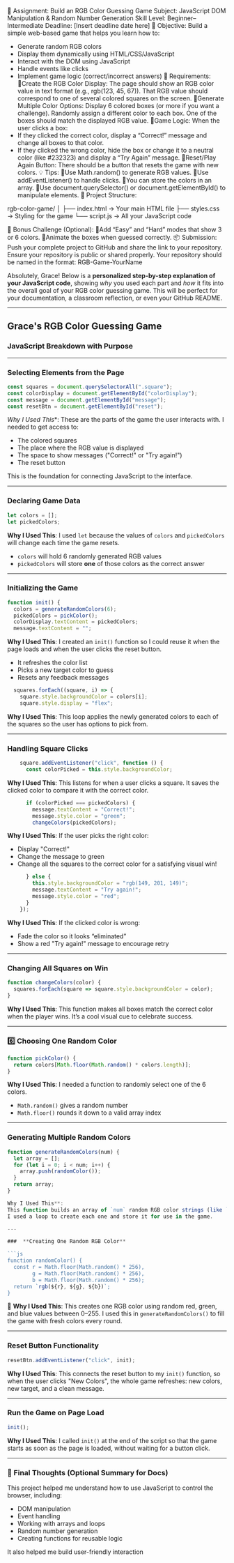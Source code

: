 🎯 Assignment: Build an RGB Color Guessing Game
Subject: JavaScript DOM Manipulation & Random Number Generation
Skill Level: Beginner–Intermediate
Deadline: [Insert deadline date here]
📝 Objective:
Build a simple web-based game that helps you learn how to:
- Generate random RGB colors
- Display them dynamically using HTML/CSS/JavaScript
- Interact with the DOM using JavaScript
- Handle events like clicks
- Implement game logic (correct/incorrect answers)
🔨 Requirements:
Create the RGB Color Display:
The page should show an RGB color value in text format (e.g., rgb(123, 45, 67)). That RGB value should correspond to one of several colored squares on the screen.
Generate Multiple Color Options:
Display 6 colored boxes (or more if you want a challenge). Randomly assign a different color to each box. One of the boxes should match the displayed RGB value.
Game Logic:
When the user clicks a box:
- If they clicked the correct color, display a “Correct!” message and change all boxes to that color.
- If they clicked the wrong color, hide the box or change it to a neutral color (like #232323) and display a “Try Again” message.
Reset/Play Again Button:
There should be a button that resets the game with new colors.
💡 Tips:
Use Math.random() to generate RGB values.
Use addEventListener() to handle clicks.
You can store the colors in an array.
Use document.querySelector() or document.getElementById() to manipulate elements.
📁 Project Structure:

rgb-color-game/
│
├── index.html        → Your main HTML file
├── styles.css        → Styling for the game
└── script.js         → All your JavaScript code

🧪 Bonus Challenge (Optional):
Add “Easy” and “Hard” modes that show 3 or 6 colors.
Animate the boxes when guessed correctly.
📦 Submission:
Push your complete project to GitHub and share the link to your repository.
Ensure your repository is public or shared properly.
Your repository should be named in the format: RGB-Game-YourName



Absolutely, Grace! Below is a **personalized step-by-step explanation of your JavaScript code**, showing *why* you used each part and *how* it fits into the overall goal of your RGB color guessing game. This will be perfect for your documentation, a classroom reflection, or even your GitHub README.

---

##  Grace's RGB Color Guessing Game

### JavaScript Breakdown with Purpose

---

### **Selecting Elements from the Page**

```js
const squares = document.querySelectorAll(".square");
const colorDisplay = document.getElementById("colorDisplay");
const message = document.getElementById("message");
const resetBtn = document.getElementById("reset");
```

 *Why I Used This**:
These are the parts of the game the user interacts with. I needed to get access to:

* The colored squares
* The place where the RGB value is displayed
* The space to show messages ("Correct!" or "Try again!")
* The reset button

This is the foundation for connecting JavaScript to the interface.

---

### **Declaring Game Data**

```js
let colors = [];
let pickedColors;
```

**Why I Used This**:
I used `let` because the values of `colors` and `pickedColors` will change each time the game resets.

* `colors` will hold 6 randomly generated RGB values
* `pickedColors` will store **one** of those colors as the correct answer

---

###  **Initializing the Game**

```js
function init() {
  colors = generateRandomColors(6);
  pickedColors = pickColor();
  colorDisplay.textContent = pickedColors;
  message.textContent = "";
```

 **Why I Used This**:
I created an `init()` function so I could reuse it when the page loads and when the user clicks the reset button.

* It refreshes the color list
* Picks a new target color to guess
* Resets any feedback messages

```js
  squares.forEach((square, i) => {
    square.style.backgroundColor = colors[i];
    square.style.display = "flex";
```
 **Why I Used This**:
This loop applies the newly generated colors to each of the squares so the user has options to pick from.

---

### **Handling Square Clicks**

```js
    square.addEventListener("click", function () {
      const colorPicked = this.style.backgroundColor;
```
**Why I Used This**:
This listens for when a user clicks a square. It saves the clicked color to compare it with the correct color.

```js
      if (colorPicked === pickedColors) {
        message.textContent = "Correct!";
        message.style.color = "green";
        changeColors(pickedColors);
```
 **Why I Used This**:
If the user picks the right color:

* Display "Correct!"
* Change the message to green
* Change all the squares to the correct color for a satisfying visual win!

```js
      } else {
        this.style.backgroundColor = "rgb(149, 201, 149)";
        message.textContent = "Try again!";
        message.style.color = "red";
      }
    });
```
 **Why I Used This**:
If the clicked color is wrong:

* Fade the color so it looks “eliminated”
* Show a red "Try again!" message to encourage retry

---

### **Changing All Squares on Win**

```js
function changeColors(color) {
  squares.forEach(square => square.style.backgroundColor = color);
}
```
**Why I Used This**:
This function makes all boxes match the correct color when the player wins. It’s a cool visual cue to celebrate success.

---

### 6️⃣ **Choosing One Random Color**

```js
function pickColor() {
  return colors[Math.floor(Math.random() * colors.length)];
}
```
 **Why I Used This**:
I needed a function to randomly select one of the 6 colors.

* `Math.random()` gives a random number
* `Math.floor()` rounds it down to a valid array index

---

###  **Generating Multiple Random Colors**

```js
function generateRandomColors(num) {
  let array = [];
  for (let i = 0; i < num; i++) {
    array.push(randomColor());
  }
  return array;
}

Why I Used This**:
This function builds an array of `num` random RGB color strings (like `"rgb(120, 200, 33)"`).
I used a loop to create each one and store it for use in the game.

---

###  **Creating One Random RGB Color**

```js
function randomColor() {
  const r = Math.floor(Math.random() * 256),
        g = Math.floor(Math.random() * 256),
        b = Math.floor(Math.random() * 256);
  return `rgb(${r}, ${g}, ${b})`;
}
```

🎨 **Why I Used This**:
This creates one RGB color using random red, green, and blue values between 0–255.
I used this in `generateRandomColors()` to fill the game with fresh colors every round.

---

### **Reset Button Functionality**

```js
resetBtn.addEventListener("click", init);
```
**Why I Used This**:
This connects the reset button to my `init()` function, so when the user clicks "New Colors", the whole game refreshes: new colors, new target, and a clean message.

---

### **Run the Game on Page Load**

```js
init();
```

**Why I Used This**:
I called `init()` at the end of the script so that the game starts as soon as the page is loaded, without waiting for a button click.

---

### 💬 Final Thoughts (Optional Summary for Docs)

This project helped me understand how to use JavaScript to control the browser, including:

* DOM manipulation
* Event handling
* Working with arrays and loops
* Random number generation
* Creating functions for reusable logic

It also helped me build user-friendly interaction



